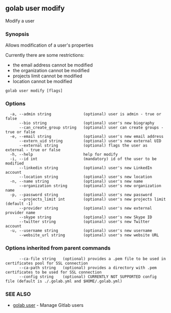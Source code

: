 ## golab user modify

Modify a user

### Synopsis


Allows modification of a user's properties

Currently there are some restrictions:
* the email address cannot be modified
* the organization cannot be modified
* projects limit cannot be modified
* location cannot be modified


```
golab user modify [flags]
```

### Options

```
  -a, --admin string              (optional) user is admin - true or false
      --bio string                (optional) user's new biography
      --can_create_group string   (optional) user can create groups - true or false
  -e, --email string              (optional) user's new email address
      --extern_uid string         (optional) user's new external UID
      --external string           (optional) flags the user as external - true or false
  -h, --help                      help for modify
  -i, --id int                    (mandatory) id of the user to be modified
      --linkedin string           (optional) user's new LinkedIn account
      --location string           (optional) user's new location
  -n, --name string               (optional) user's new name
      --organization string       (optional) user's new organization name
  -p, --password string           (optional) user's new password
      --projects_limit int        (optional) user's new projects limit (default -1)
      --provider string           (optional) user's new external provider name
      --skype string              (optional) user's new Skype ID
      --twitter string            (optional) user's new Twitter account
  -u, --username string           (optional) user's new username
      --website_url string        (optional) user's new website URL
```

### Options inherited from parent commands

```
      --ca-file string   (optional) provides a .pem file to be used in certificates pool for SSL connection
      --ca-path string   (optional) provides a directory with .pem certificates to be used for SSL connection
      --config string    (optional) CURRENTLY NOT SUPPORTED config file (default is ./.golab.yml and $HOME/.golab.yml)
```

### SEE ALSO
* [golab user](golab_user.md)	 - Manage Gitlab users

